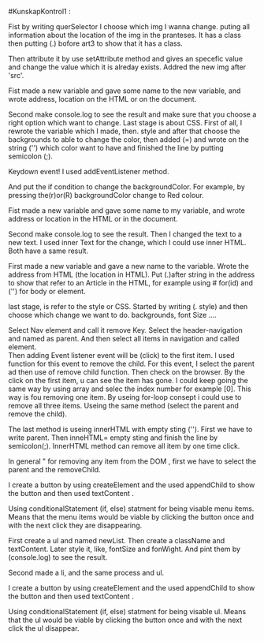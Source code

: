 #KunskapKontrol1 : 
<!-- 1-Byt ut minst ett foto -->
Fist by writing querSelector I choose which img I wanna change. puting all information about the location of the img in the pranteses. It has a class then putting (.) bofore art3 to show that it has a class. 

Then attribute it by use setAttribute method and gives an specefic value and change the value which it is alreday exists. 
Addred the new img after 'src'. 



<!-- 2-Ändra bakgrundsfärg på minst ett element -->
Fist made a new variable and gave some name to the new variable, and wrote address, location on the HTML or on the document.  

Second make console.log to see the result and make sure that you choose a right option which want to change. Last stage is about CSS. First of all, I rewrote the variable which I made, then. style and after that choose the backgrounds to able to change the color, then added (=) and wrote on the string ('') which color want to have and finished the line by putting semicolon (;). 


Keydown event! 
I used addEventListener method.  

And put the if condition to change the backgroundColor. For example, by pressing the(r)or(R) backgroundColor change to Red colour.  


<!-- 3-Ändra text på minst ett element -->
Fist made a new variable and gave some name to my variable, and wrote address or location in the HTML or in the document.  

Second make console.log to see the result. Then I changed the text to a new text. I used inner Text for the change, which I could use inner HTML. Both have a same result.  

<!-- 4-Ändra färg på minst en knapp --> 

First made a new variable and gave a new name to the variable. Wrote the address from HTML (the location in HTML). Put (.)after string in the address to show that refer to an Article in the HTML, for example using # for(id) and ('') for body or element.  

last stage, is refer to the style or CSS. Started by writing (. style) and then choose which change we want to do.  backgrounds, font Size .... 


<!-- 5-Ta bort minst 1 element (Måste läggas till igen när man trycker på återställningsknappen) -->

Select Nav element and call it remove Key. Select the header-navigation and named as parent. And then select all items in navigation and called element.  
Then adding Event listener event will be (click) to the first item. I used function for this event to remove the child.  For this event, I select the parent ad then use of remove child function. Then check on the browser. By the click on the first item, u can see the item has gone. I could keep going the same way by using array and selec the index number for example [0]. This way is fou removing one item. By useing for-loop consept i could use to remove all three items. Useing the same method (select the parent and remove the child). 

The last method is useing innerHTML with empty sting (''). First we have to write parent. Then inneHTML= empty sting and finish the line by semicolon(;). 
InnerHTML method can remove all item by one time click. 


In general " for removing any item from the DOM , first we have to select the parent and the removeChild. 

I create a button by using createElement and the used appendChild to show the button and then used textContent .  

Using conditionalStatement (if, else) statment for being visable menu items. Means that the menu items would be viable by clicking the button once and with the next click they are disappearing.


<!-- 6-Lägg till en lista var som helst i DOMen (måste tas bort med resetknappen)
   a.Listan ska innehålla flera li element
   b.Varje li element ska ha en synlig border. (Valfritt utseende)  -->

  First create a ul and named  newList. Then create a className and textContent.  Later style it, like, fontSize and fonWight. And pint them by (console.log) to see the result.  

Second made a li, and the same process and ul.  

I create a button by using createElement and the used appendChild to show the button and then used textContent .  

Using conditionalStatement (if, else) statment for being visable  ul. Means that the ul would be viable by clicking the button once and with the next click the ul disappear.   





